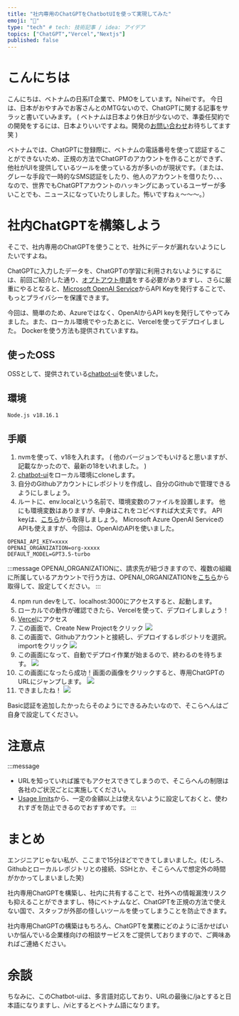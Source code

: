 ```yaml
---
title: "社内専用のChatGPTをChatbotUIを使って実現してみた"
emoji: "👻"
type: "tech" # tech: 技術記事 / idea: アイデア
topics: ["ChatGPT","Vercel","Nextjs"]
published: false
---
```


# こんにちは
こんにちは、ベトナムの日系IT企業で、PMOをしています。Niheiです。
今日は、日本がおやすみでお客さんとのMTGないので、ChatGPTに関する記事をサラッと書いていみます。
( ベトナムは日本より休日が少ないので、準委任契約での開発をするには、日本よりいいですよね。開発の[お問い合わせ](https://www.vitalify.asia/)お待ちしてます 笑 )

ベトナムでは、ChatGPTに登録際に、ベトナムの電話番号を使って認証することができないため、正規の方法でChatGPTのアカウントを作ることができず、他社がUIを提供しているツールを使っている方が多いのが現状です。（または、グレーな手段で一時的なSMS認証をしたり、他人のアカウントを借りたり、、、なので、世界でもChatGPTアカウントのハッキングにあっているユーザーが多いことでも、ニュースになっていたりしました。怖いですねぇ〜〜〜。）

# 社内ChatGPTを構築しよう
そこで、社内専用のChatGPTを使うことで、社外にデータが漏れないようにしたいですよね。

ChatGPTに入力したデータを、ChatGPTの学習に利用されないようにするには、前回ご紹介した通り、[オプトアウト申請](https://zenn.dev/vfa/articles/7b18deeb385e41)をする必要がありますし、さらに厳重にやるとなると、[Microsoft OpenAI Service](https://azure.microsoft.com/en-us/products/cognitive-services/openai-service)からAPI Keyを発行することで、もっとプライバシーを保護できます。

今回は、簡単のため、Azureではなく、OpenAIからAPI keyを発行してやってみました。また、ローカル環境でやったあとに、Vercelを使ってデプロイしました。
Dockerを使う方法も提供されていますね。

## 使ったOSS

OSSとして、提供されている[chatbot-ui](https://github.com/mckaywrigley/chatbot-ui)を使いました。

## 環境
```
Node.js v18.16.1
```

## 手順

1. nvmを使って、v18を入れます。
( 他のバージョンでもいけると思いますが、記載なかったので、最新の18をいれました。 )
2. [chatbot-ui](https://github.com/mckaywrigley/chatbot-ui)をローカル環境にcloneします。
3. 自分のGithubアカウントにレポジトリを作成し、自分のGithubで管理できるようにしましょう。
4. ルートに、env.localという名前で、環境変数のファイルを設置します。
他にも環境変数はありますが、中身はこれをコピペすれば大丈夫です。
API keyは、[こちら](https://platform.openai.com/account/api-keys)から取得しましょう。
Microsoft Azure OpenAI ServiceのAPIも使えますが、今回は、OpenAIのAPIを使いました。
```plain:env.local
OPENAI_API_KEY=xxxx
OPENAI_ORGANIZATION=org-xxxxx
DEFAULT_MODEL=GPT3.5-turbo
```

:::message
OPENAI_ORGANIZATIONに、請求先が紐づきますので、複数の組織に所属しているアカウントで行う方は、OPENAI_ORGANIZATIONを[こちら](https://platform.openai.com/account/org-settings)から取得して、設定してください。
:::

4. npm run devをして、localhost:3000にアクセスすると、起動します。
5. ローカルでの動作が確認できたら、Vercelを使って、デプロイしましょう！
6. [Vercel](https://vercel.com/)にアクセス
7. この画面で、Create New Projectをクリック
![](https://storage.googleapis.com/zenn-user-upload/9e6eef21c00a-20230721.png)
8. この画面で、Githubアカウントと接続し、デプロイするレポジトリを選択。importをクリック
![](https://storage.googleapis.com/zenn-user-upload/b7e0d10ce1f0-20230721.png)
9. この画面になって、自動でデプロイ作業が始まるので、終わるのを待ちます。
![](https://storage.googleapis.com/zenn-user-upload/2dd397be05f5-20230721.png)
10. この画面になったら成功！画面の画像をクリックすると、専用ChatGPTのURLにジャンプします。
![](https://storage.googleapis.com/zenn-user-upload/35048a1a241c-20230721.png)
11. できましたね！
![](https://storage.googleapis.com/zenn-user-upload/fa795e147e86-20230721.png)

Basic認証を追加したかったらそのようにできるみたいなので、そこらへんはご自身で設定してください。

# 注意点
:::message
- URLを知っていれば誰でもアクセスできてしまうので、そこらへんの制限は各社のご状況ごとに実施してください。
- [Usage limits](https://platform.openai.com/account/billing/limits)から、一定の金額以上は使えないように設定しておくと、使われすぎを防止できるのでおすすめです。
:::

# まとめ
エンジニアじゃない私が、ここまで15分ほどでできてしまいました。(むしろ、Githubとローカルレポジトリとの接続、SSHとか、そこらへんで想定外の時間がかかってしまいました笑)

社内専用ChatGPTを構築し、社内に共有することで、社外への情報漏洩リスクも抑えることができますし、特にベトナムなど、ChatGPTを正規の方法で使えない国で、スタッフが外部の怪しいツールを使ってしまうことを防止できます。

社内専用ChatGPTの構築はもちろん、ChatGPTを業務にどのように活かせばいいか悩んでいる企業様向けの相談サービスをご提供しておりますので、ご興味あればご連絡ください。

# 余談
ちなみに、このChatbot-uiは、多言語対応しており、URLの最後に/jaとすると日本語になりますし、/viとするとベトナム語になります。
